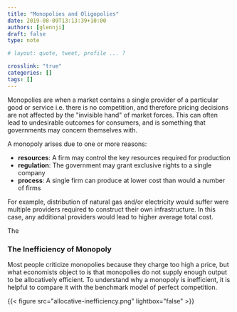```yaml
---
title: "Monopolies and Oligopolies"
date: 2019-08-09T13:13:39+10:00
authors: [glennji]
draft: false
type: note

# layout: quote, tweet, profile ... ?

crosslink: "true"
categories: []
tags: []
---
```


Monopolies are when a market contains a single provider of a particular good or service i.e. there is no competition, and therefore pricing decisions are not affected by the "invisible hand" of market forces. This can often lead to undesirable outcomes for consumers, and is something that governments may concern themselves with.

A monopoly arises due to one or more reasons:

 - **resources**: A firm may control the key resources required for production
 - **regulation**: The government may grant exclusive rights to a single company
 - **process**: A single firm can produce at lower cost than would a number of firms

 For example, distribution of natural gas and/or electricity would suffer were multiple providers required to construct their own infrastructure. In this case, any additional providers would lead to higher average total cost.

 The

### The Inefficiency of Monopoly

 Most people criticize monopolies because they charge too high a price, but what economists object to is that monopolies do not supply enough output to be allocatively efficient. To understand why a monopoly is inefficient, it is helpful to compare it with the benchmark model of perfect competition.

 {{< figure src="allocative-inefficiency.png" lightbox="false" >}}
